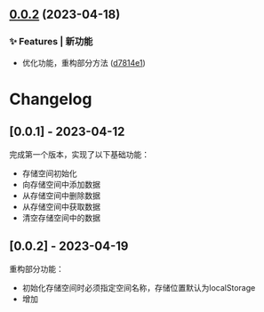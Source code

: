 ## [0.0.2](https://github.com/yun8711/y-storage/compare/0.0.1...0.0.2) (2023-04-18)


### ✨ Features | 新功能

* 优化功能，重构部分方法 ([d7814e1](https://github.com/yun8711/y-storage/commit/d7814e1))



# Changelog

## [0.0.1] - 2023-04-12
完成第一个版本，实现了以下基础功能：
- 存储空间初始化
- 向存储空间中添加数据
- 从存储空间中删除数据
- 从存储空间中获取数据
- 清空存储空间中的数据

## [0.0.2] - 2023-04-19
重构部分功能：
- 初始化存储空间时必须指定空间名称，存储位置默认为localStorage
- 增加